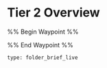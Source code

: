 # Tier 2 Overview

%% Begin Waypoint %%


%% End Waypoint %%

 
```ccard
type: folder_brief_live
```
 
